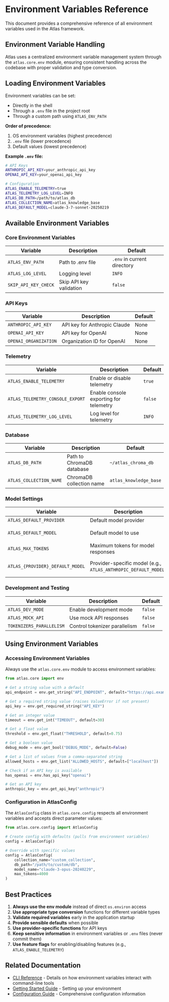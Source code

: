 # Environment Variables Reference

This document provides a comprehensive reference of all environment variables used in the Atlas framework.

## Environment Variable Handling

Atlas uses a centralized environment variable management system through the `atlas.core.env` module, ensuring consistent handling across the codebase with proper validation and type conversion.

## Loading Environment Variables

Environment variables can be set:
- Directly in the shell
- Through a `.env` file in the project root
- Through a custom path using `ATLAS_ENV_PATH`

**Order of precedence:**
1. OS environment variables (highest precedence)
2. `.env` file (lower precedence)
3. Default values (lowest precedence)

**Example `.env` file:**
```bash
# API Keys
ANTHROPIC_API_KEY=your_anthropic_api_key
OPENAI_API_KEY=your_openai_api_key

# Configuration
ATLAS_ENABLE_TELEMETRY=true
ATLAS_TELEMETRY_LOG_LEVEL=INFO
ATLAS_DB_PATH=/path/to/atlas_db
ATLAS_COLLECTION_NAME=atlas_knowledge_base
ATLAS_DEFAULT_MODEL=claude-3-7-sonnet-20250219
```

## Available Environment Variables

### Core Environment Variables

| Variable | Description | Default |
|----------|-------------|---------|
| `ATLAS_ENV_PATH` | Path to .env file | `.env` in current directory |
| `ATLAS_LOG_LEVEL` | Logging level | `INFO` |
| `SKIP_API_KEY_CHECK` | Skip API key validation | `false` |

### API Keys

| Variable | Description | Default |
|----------|-------------|---------|
| `ANTHROPIC_API_KEY` | API key for Anthropic Claude | None |
| `OPENAI_API_KEY` | API key for OpenAI | None |
| `OPENAI_ORGANIZATION` | Organization ID for OpenAI | None |

### Telemetry

| Variable | Description | Default |
|----------|-------------|---------|
| `ATLAS_ENABLE_TELEMETRY` | Enable or disable telemetry | `true` |
| `ATLAS_TELEMETRY_CONSOLE_EXPORT` | Enable console exporting for telemetry | `false` |
| `ATLAS_TELEMETRY_LOG_LEVEL` | Log level for telemetry | `INFO` |

### Database

| Variable | Description | Default |
|----------|-------------|---------|
| `ATLAS_DB_PATH` | Path to ChromaDB database | `~/atlas_chroma_db` |
| `ATLAS_COLLECTION_NAME` | ChromaDB collection name | `atlas_knowledge_base` |

### Model Settings

| Variable | Description | Default |
|----------|-------------|---------|
| `ATLAS_DEFAULT_PROVIDER` | Default model provider | `anthropic` |
| `ATLAS_DEFAULT_MODEL` | Default model to use | `claude-3-7-sonnet-20250219` |
| `ATLAS_MAX_TOKENS` | Maximum tokens for model responses | `2000` |
| `ATLAS_{PROVIDER}_DEFAULT_MODEL` | Provider-specific model (e.g., `ATLAS_ANTHROPIC_DEFAULT_MODEL`) | Provider-specific default |

### Development and Testing

| Variable | Description | Default |
|----------|-------------|---------|
| `ATLAS_DEV_MODE` | Enable development mode | `false` |
| `ATLAS_MOCK_API` | Use mock API responses | `false` |
| `TOKENIZERS_PARALLELISM` | Control tokenizer parallelism | `false` |

## Using Environment Variables

### Accessing Environment Variables

Always use the `atlas.core.env` module to access environment variables:

```python
from atlas.core import env

# Get a string value with a default
api_endpoint = env.get_string("API_ENDPOINT", default="https://api.example.com")

# Get a required string value (raises ValueError if not present)
api_key = env.get_required_string("API_KEY")

# Get an integer value
timeout = env.get_int("TIMEOUT", default=30)

# Get a float value
threshold = env.get_float("THRESHOLD", default=0.75)

# Get a boolean value
debug_mode = env.get_bool("DEBUG_MODE", default=False)

# Get a list of values from a comma-separated string
allowed_hosts = env.get_list("ALLOWED_HOSTS", default=["localhost"])

# Check if an API key is available
has_openai = env.has_api_key("openai")

# Get an API key
anthropic_key = env.get_api_key("anthropic")
```

### Configuration in AtlasConfig

The `AtlasConfig` class in `atlas.core.config` respects all environment variables and accepts direct parameter values:

```python
from atlas.core.config import AtlasConfig

# Create config with defaults (pulls from environment variables)
config = AtlasConfig()

# Override with specific values
config = AtlasConfig(
    collection_name="custom_collection",
    db_path="/path/to/custom/db",
    model_name="claude-3-opus-20240229",
    max_tokens=4000
)
```

## Best Practices

1. **Always use the env module** instead of direct `os.environ` access
2. **Use appropriate type conversion** functions for different variable types
3. **Validate required variables** early in the application startup
4. **Provide sensible defaults** when possible
5. **Use provider-specific functions** for API keys
6. **Keep sensitive information** in environment variables or `.env` files (never commit them)
7. **Use feature flags** for enabling/disabling features (e.g., `ATLAS_ENABLE_TELEMETRY`)

## Related Documentation

- [CLI Reference](./cli.md) - Details on how environment variables interact with command-line tools
- [Getting Started Guide](../guides/getting_started.md) - Setting up your environment
- [Configuration Guide](../guides/configuration.md) - Comprehensive configuration information